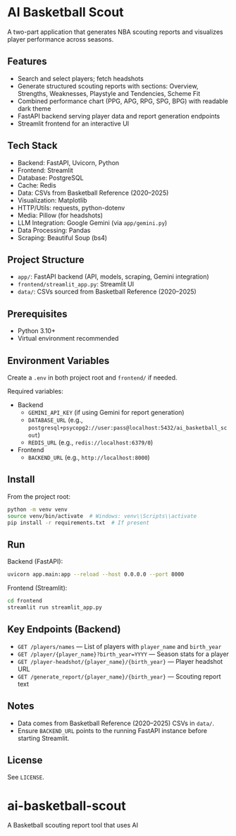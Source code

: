 AI Basketball Scout
===================

A two-part application that generates NBA scouting reports and visualizes player performance across seasons.

Features
--------
- Search and select players; fetch headshots
- Generate structured scouting reports with sections: Overview, Strengths, Weaknesses, Playstyle and Tendencies, Scheme Fit
- Combined performance chart (PPG, APG, RPG, SPG, BPG) with readable dark theme
- FastAPI backend serving player data and report generation endpoints
- Streamlit frontend for an interactive UI

Tech Stack
---------
- Backend: FastAPI, Uvicorn, Python
- Frontend: Streamlit
- Database: PostgreSQL
- Cache: Redis
- Data: CSVs from Basketball Reference (2020–2025)
- Visualization: Matplotlib
- HTTP/Utils: requests, python-dotenv
- Media: Pillow (for headshots)
- LLM Integration: Google Gemini (via `app/gemini.py`)
- Data Processing: Pandas
- Scraping: Beautiful Soup (bs4)

Project Structure
-----------------
- `app/`: FastAPI backend (API, models, scraping, Gemini integration)
- `frontend/streamlit_app.py`: Streamlit UI
- `data/`: CSVs sourced from Basketball Reference (2020–2025)

Prerequisites
-------------
- Python 3.10+
- Virtual environment recommended

Environment Variables
---------------------
Create a `.env` in both project root and `frontend/` if needed.

Required variables:
- Backend
  - `GEMINI_API_KEY` (if using Gemini for report generation)
  - `DATABASE_URL` (e.g., `postgresql+psycopg2://user:pass@localhost:5432/ai_basketball_scout`)
  - `REDIS_URL` (e.g., `redis://localhost:6379/0`)
- Frontend
  - `BACKEND_URL` (e.g., `http://localhost:8000`)

Install
-------
From the project root:

```bash
python -m venv venv
source venv/bin/activate  # Windows: venv\\Scripts\\activate
pip install -r requirements.txt  # If present
```

Run
---
Backend (FastAPI):
```bash
uvicorn app.main:app --reload --host 0.0.0.0 --port 8000
```

Frontend (Streamlit):
```bash
cd frontend
streamlit run streamlit_app.py
```

Key Endpoints (Backend)
-----------------------
- `GET /players/names` — List of players with `player_name` and `birth_year`
- `GET /player/{player_name}?birth_year=YYYY` — Season stats for a player
- `GET /player-headshot/{player_name}/{birth_year}` — Player headshot URL
- `GET /generate_report/{player_name}/{birth_year}` — Scouting report text

Notes
-----
- Data comes from Basketball Reference (2020–2025) CSVs in `data/`.
- Ensure `BACKEND_URL` points to the running FastAPI instance before starting Streamlit.

License
-------
See `LICENSE`.

# ai-basketball-scout
A Basketball scouting report tool that uses AI
